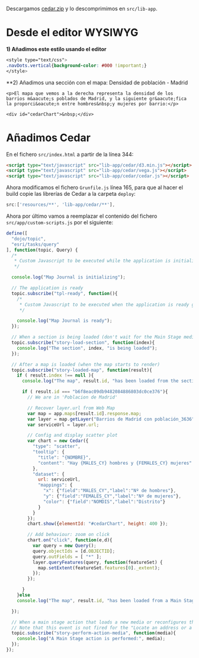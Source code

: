 Descargamos [cedar.zip](https://github.com/esri-es/conferencia-usuarios/raw/master/2017/storymaps/demos/storymap-journal-master/cedar.zip) y lo descomprimimos en `src/lib-app`.


# Desde el editor WYSIWYG

**1) Añadimos este estilo usando el editor**

```css
<style type="text/css">
.navDots.vertical{background-color: #000 !important;}
</style>
```

**2) Añadimos una sección con el mapa: Densidad de población - Madrid

```
<p>El mapa que vemos a la derecha representa la densidad de los barrios m&aacute;s poblados de Madrid, y la siguiente gr&aacute;fica la proporci&oacute;n entre hombres&nbsp;y mujeres por barrio:</p>

<div id="cedarChart">&nbsp;</div>
```

# Añadimos Cedar

En el fichero `src/index.html` a partir de la línea 344:

```html
<script type="text/javascript" src="lib-app/cedar/d3.min.js"></script>
<script type="text/javascript" src="lib-app/cedar/vega.js"></script>
<script type="text/javascript" src="lib-app/cedar/cedar.js"></script>
```

Ahora modificamos el fichero `Grunfile.js` línea 165, para que al hacer el build
copie las librerías de Cedar a la carpeta `deploy`:

```js
src:['resources/**', 'lib-app/cedar/**'],
```

Ahora por último vamos a reemplazar el contenido del fichero
`src/app/custom-scripts.js` por el siguiente:

```js
define([
  "dojo/topic",
  "esri/tasks/query"
], function(topic, Query) {
  /*
   * Custom Javascript to be executed while the application is initializing goes here
   */

  console.log("Map Journal is initializing");

  // The application is ready
  topic.subscribe("tpl-ready", function(){
    /*
     * Custom Javascript to be executed when the application is ready goes here
     */

    console.log("Map Journal is ready");
  });

  // When a section is being loaded (don't wait for the Main Stage media to be loaded)
  topic.subscribe("story-load-section", function(index){
    console.log("The section", index, "is being loaded");
  });

  // After a map is loaded (when the map starts to render)
  topic.subscribe("story-loaded-map", function(result){
    if ( result.index !== null ){
      console.log("The map", result.id, "has been loaded from the section", result.index);

      if ( result.id === "b6f8eac09db9482084886803dc0ce376"){
        // We are in 'Poblacion de Madrid'

        // Recover layer.url from Web Map
        var map = app.maps[result.id].response.map;
        var layer = map.getLayer("Barrios de Madrid con población_3636");
        var serviceUrl = layer.url;

        // Config and display scatter plot
        var chart = new Cedar({
          "type": "scatter",
          "tooltip": {
            "title": "{NOMBRE}",
            "content": "Hay {MALES_CY} hombres y {FEMALES_CY} mujeres"
          },
          "dataset": {
            url: serviceUrl,
            "mappings": {
              "x": {"field":"MALES_CY","label":"Nº de hombres"},
              "y": {"field":"FEMALES_CY","label":"Nº de mujeres"},
              "color": {"field":"NOMDIS","label":"Distrito"}
            }
          }
        });
        chart.show({elementId: "#cedarChart", height: 400 });

        // Add behaviour: zoom on click
        chart.on("click", function(e,d){
          var query = new Query();
          query.objectIds = [d.OBJECTID];
          query.outFields = [ "*" ];
          layer.queryFeatures(query, function(featureSet) {
            map.setExtent(featureSet.features[0]._extent);
          });
        });

      }
    }else
    console.log("The map", result.id, "has been loaded from a Main Stage Action");

  });

  // When a main stage action that loads a new media or reconfigures the current media is performed
  // Note that this event is not fired for the "Locate an address or a place action"
  topic.subscribe("story-perform-action-media", function(media){
    console.log("A Main Stage action is performed:", media);
  });
});
```
